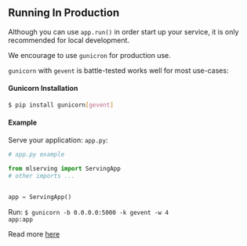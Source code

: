 ## Running In Production
Although you can use <code>app.run()</code> in order start up your service, it is only recommended for local development.

We encourage to use <code>gunicron</code> for production use.

<code>gunicorn</code> with <code>gevent</code> is battle-tested works well for most use-cases:

#### Gunicorn Installation
```bash
$ pip install gunicorn[gevent]
```

#### Example
Serve your application: `app.py`:
```python
# app.py example

from mlserving import ServingApp
# other imports ...


app = ServingApp()
```

Run: <code>$ gunicorn -b 0.0.0.0:5000 -k gevent -w 4 app:app</code>

Read more [here](https://docs.gunicorn.org/en/stable/index.html)
